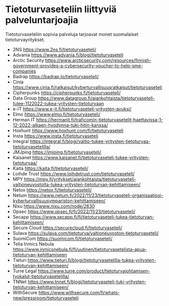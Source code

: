 # Tietoturvaseteliin liittyviä palveluntarjoajia

Tietoturvaseteliin sopivia palveluja tarjoavat monet suomalaiset tietoturvayritykset.

* 2NS <https://www.2ns.fi/tietoturvaseteli/>
* Advania <https://www.advania.fi/blogi/tietoturvaseteli>
* Arctic Security <https://www.arcticsecurity.com/resources/finnish-government-provides-a-cybersecurity-voucher-to-help-sme-companies>
* Badrap <https://badrap.io/tietoturvaseteli/>
* Cinia <https://www.cinia.fi/ratkaisut/kyberturvallisuusratkaisut/tietoturvaseteli>
* Cipherpunks <https://cipherpunks.fi/tietoturvaseteli/>
* Data Group <https://www.datagroup.fi/ajankohtaista/tietoturvaseteli-tulee-1122022-tukea-yritysten-tietoturvaan>
* e-IT <https://www.e-it.fi/tietoturvaseteli-yritysten-avuksi/>
* Elmo <https://www.elmo.fi/tietoturvaseteli/>
* Herman IT <https://hermanit.fi/traficomin-tietoturvasetelit-haettavissa-1-12-2022-alkaen-hyodynna-tuki-hitin-kanssa/>
* Hoxhunt <https://www.hoxhunt.com/fi/tietoturvaseteli>
* Insta <https://www.insta.fi/tietoturvaseteli>
* Integral <https://integral.fi/blogi/valtio-tukee-yritysten-tietoturvaa-tietoturvasetelilla/>
* JMJping <https://jmjping.fi/tietoturvaseteli/>
* Kaisanet <https://www.kaisanet.fi/tietoturvaseteli-tukee-yritysten-tietoturvaa/>
* Kaita <https://kaita.fi/tietoturvaseteli/>
* Loihde Trust <https://www.loihdetrust.com/tietoturvaseteli/>
* MPY <https://mpy.fi/yritykset/ajankohtaista/tietoturvaseteli-valtioneuvostolta-tukea-yritysten-tietoturvan-kehittamiseen/>
* Netox <https://netox.fi/tietoturvaseteli/>
* Netum <https://www.netum.fi/2022/11/23/tietoturvaseteli-organisaatiosi-kyberturvallisuusympariston-kehittamiseen/>
* Nixu <https://www.nixu.com/node/2630>
* Opsec <https://www.opsec.fi/fi/2022/11/23/tietoturvaseteli/>
* Secapp <https://www.secapp.fi/fi/tietoturvaseteli-tukea-tietoturvan-kehittamiseen/>
* Secure Cloud <https://securecloud.fi/tietoturvaseteli/>
* Sulava <https://sulava.com/tietoturva/valtioneuvoston-tietoturvaseteli/>
* SuomiCom <https://suomicom.fi/tietoturvaseteli/>
* Telia Inmics Nebula <https://www.inmicsnebula.fi/fi/uutinen/tietoturvasetelista-apua-tietoturvan-kehittamiseen>
* Tieturi <https://www.tieturi.fi/blogi/tietoturvasetelilla-tukea-yritysten-tietoturvan-kehittamiseen/>
* Turre Legal <https://www.turre.com/product/tietoturvajohtamisen-tyokalut-tietoturvasetelilla/>
* TNNet <https://www.tnnet.fi/blogi/tietoturvaseteli-tuki-yritysten-tietoturvan-kehittamiseen/>
* WithSecure <https://www.withsecure.com/fi/whats-new/pressroom/tietoturvaseteli>
